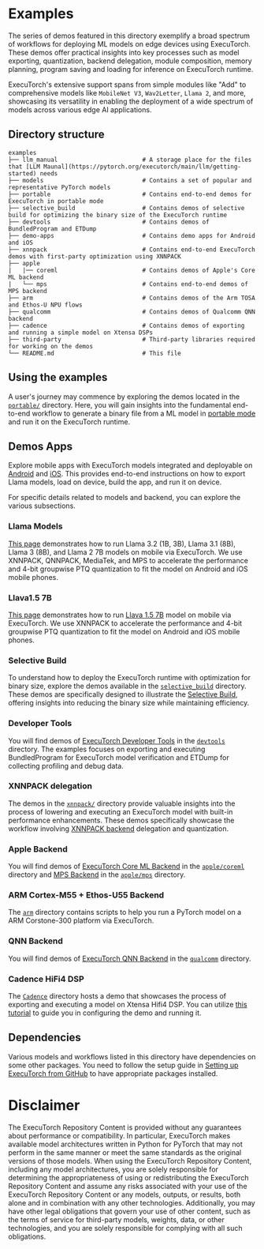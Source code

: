 # Examples


The series of demos featured in this directory exemplify a broad spectrum of workflows for deploying ML models on edge devices using ExecuTorch. These demos offer practical insights into key processes such as model exporting, quantization, backend delegation, module composition, memory planning, program saving and  loading for inference on ExecuTorch runtime.

ExecuTorch's extensive support spans from simple modules like "Add" to comprehensive models like `MobileNet V3`, `Wav2Letter`, `Llama 2`, and more, showcasing its versatility in enabling the deployment of a wide spectrum of models across various edge AI applications.


## Directory structure
```
examples
├── llm_manual                        # A storage place for the files that [LLM Maunal](https://pytorch.org/executorch/main/llm/getting-started) needs
├── models                            # Contains a set of popular and representative PyTorch models
├── portable                          # Contains end-to-end demos for ExecuTorch in portable mode
├── selective_build                   # Contains demos of selective build for optimizing the binary size of the ExecuTorch runtime
├── devtools                          # Contains demos of BundledProgram and ETDump
├── demo-apps                         # Contains demo apps for Android and iOS
├── xnnpack                           # Contains end-to-end ExecuTorch demos with first-party optimization using XNNPACK
├── apple
|   |── coreml                        # Contains demos of Apple's Core ML backend
|   └── mps                           # Contains end-to-end demos of MPS backend
├── arm                               # Contains demos of the Arm TOSA and Ethos-U NPU flows
├── qualcomm                          # Contains demos of Qualcomm QNN backend
├── cadence                           # Contains demos of exporting and running a simple model on Xtensa DSPs
├── third-party                       # Third-party libraries required for working on the demos
└── README.md                         # This file
```


## Using the examples

A user's journey may commence by exploring the demos located in the [`portable/`](portable) directory. Here, you will gain insights into the fundamental end-to-end workflow to generate a binary file from a ML model in [portable mode](../docs/source/concepts.md##portable-mode-lean-mode) and run it on the ExecuTorch runtime.

## Demos Apps

Explore mobile apps with ExecuTorch models integrated and deployable on [Android](demo-apps/android) and [iOS](demo-apps/apple_ios). This provides end-to-end instructions on how to export Llama models, load on device, build the app, and run it on device.

For specific details related to models and backend, you can explore the various subsections.

### Llama Models

[This page](models/llama/README.md) demonstrates how to run Llama 3.2 (1B, 3B), Llama 3.1 (8B), Llama 3 (8B), and Llama 2 7B models on mobile via ExecuTorch. We use XNNPACK, QNNPACK, MediaTek, and MPS to accelerate the performance and 4-bit groupwise PTQ quantization to fit the model on Android and iOS mobile phones.

### Llava1.5 7B

[This page](models/llava/README.md) demonstrates how to run [Llava 1.5 7B](https://github.com/haotian-liu/LLaVA) model on mobile via ExecuTorch. We use XNNPACK to accelerate the performance and 4-bit groupwise PTQ quantization to fit the model on Android and iOS mobile phones.

### Selective Build

To understand how to deploy the ExecuTorch runtime with optimization for binary size, explore the demos available in the [`selective_build`](selective_build) directory. These demos are specifically designed to illustrate the [Selective Build](../docs/source/kernel-library-selective-build.md), offering insights into reducing the binary size while maintaining efficiency.

### Developer Tools

You will find demos of [ExecuTorch Developer Tools](devtools) in the [`devtools`](devtools) directory. The examples focuses on exporting and executing BundledProgram for ExecuTorch model verification and ETDump for collecting profiling and debug data.

### XNNPACK delegation

The demos in the [`xnnpack/`](xnnpack) directory provide valuable insights into the process of lowering and executing an ExecuTorch model with built-in performance enhancements. These demos specifically showcase the workflow involving [XNNPACK backend](https://github.com/pytorch/executorch/tree/main/backends/xnnpack) delegation and quantization.

### Apple Backend

You will find demos of [ExecuTorch Core ML Backend](apple/coreml/) in the [`apple/coreml`](apple/coreml) directory and [MPS Backend](apple/mps) in the [`apple/mps`](apple/mps) directory.

### ARM Cortex-M55 + Ethos-U55 Backend

The [`arm`](arm) directory contains scripts to help you run a PyTorch model on a ARM Corstone-300 platform via ExecuTorch.

### QNN Backend

You will find demos of [ExecuTorch QNN Backend](qualcomm) in the [`qualcomm`](qualcomm) directory.

### Cadence HiFi4 DSP

The [`Cadence`](cadence) directory hosts a demo that showcases the process of exporting and executing a model on Xtensa Hifi4 DSP. You can utilize [this tutorial](../docs/source/backends-cadence.md) to guide you in configuring the demo and running it.

## Dependencies

Various models and workflows listed in this directory have dependencies on some other packages. You need to follow the setup guide in [Setting up ExecuTorch from GitHub](https://pytorch.org/executorch/main/getting-started-setup) to have appropriate packages installed.

# Disclaimer

The ExecuTorch Repository Content is provided without any guarantees about performance or compatibility. In particular, ExecuTorch makes available model architectures written in Python for PyTorch that may not perform in the same manner or meet the same standards as the original versions of those models. When using the ExecuTorch Repository Content, including any model architectures, you are solely responsible for determining the appropriateness of using or redistributing the ExecuTorch Repository Content and assume any risks associated with your use of the ExecuTorch Repository Content or any models, outputs, or results, both alone and in combination with any other technologies. Additionally, you may have other legal obligations that govern your use of other content, such as the terms of service for third-party models, weights, data, or other technologies, and you are solely responsible for complying with all such obligations.
